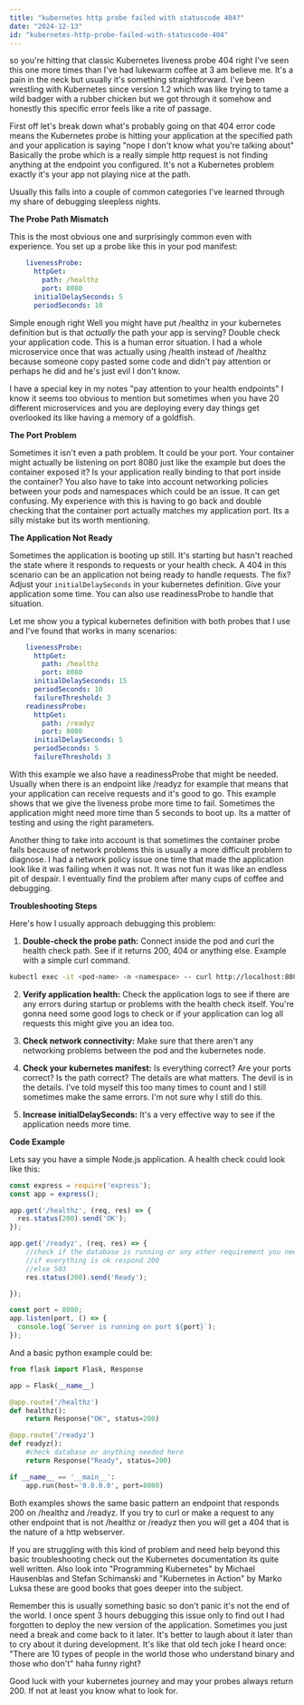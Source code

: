 ```yaml
---
title: "kubernetes http probe failed with statuscode 404?"
date: "2024-12-13"
id: "kubernetes-http-probe-failed-with-statuscode-404"
---
```


so you're hitting that classic Kubernetes liveness probe 404 right I've seen this one more times than I've had lukewarm coffee at 3 am believe me. It's a pain in the neck but usually it's something straightforward. I've been wrestling with Kubernetes since version 1.2 which was like trying to tame a wild badger with a rubber chicken but we got through it somehow and honestly this specific error feels like a rite of passage.

First off let's break down what's probably going on that 404 error code means the Kubernetes probe is hitting your application at the specified path and your application is saying "nope I don't know what you're talking about" Basically the probe which is a really simple http request is not finding anything at the endpoint you configured. It's not a Kubernetes problem exactly it's your app not playing nice at the path.

Usually this falls into a couple of common categories I've learned through my share of debugging sleepless nights.

**The Probe Path Mismatch**

This is the most obvious one and surprisingly common even with experience. You set up a probe like this in your pod manifest:

```yaml
    livenessProbe:
      httpGet:
        path: /healthz
        port: 8080
      initialDelaySeconds: 5
      periodSeconds: 10
```
Simple enough right Well you might have put /healthz in your kubernetes definition but is that *actually* the path your app is serving? Double check your application code. This is a human error situation. I had a whole microservice once that was actually using /health instead of /healthz because someone copy pasted some code and didn't pay attention or perhaps he did and he's just evil I don't know.

I have a special key in my notes "pay attention to your health endpoints" I know it seems too obvious to mention but sometimes when you have 20 different microservices and you are deploying every day things get overlooked its like having a memory of a goldfish.

**The Port Problem**

Sometimes it isn't even a path problem. It could be your port. Your container might actually be listening on port 8080 just like the example but does the container exposed it? Is your application really binding to that port inside the container? You also have to take into account networking policies between your pods and namespaces which could be an issue. It can get confusing. My experience with this is having to go back and double checking that the container port actually matches my application port. Its a silly mistake but its worth mentioning.

**The Application Not Ready**

Sometimes the application is booting up still. It's starting but hasn't reached the state where it responds to requests or your health check. A 404 in this scenario can be an application not being ready to handle requests. The fix? Adjust your `initialDelaySeconds` in your kubernetes definition. Give your application some time. You can also use readinessProbe to handle that situation.

Let me show you a typical kubernetes definition with both probes that I use and I've found that works in many scenarios:

```yaml
    livenessProbe:
      httpGet:
        path: /healthz
        port: 8080
      initialDelaySeconds: 15
      periodSeconds: 10
      failureThreshold: 3
    readinessProbe:
      httpGet:
        path: /readyz
        port: 8080
      initialDelaySeconds: 5
      periodSeconds: 5
      failureThreshold: 3
```

With this example we also have a readinessProbe that might be needed. Usually when there is an endpoint like /readyz for example that means that your application can receive requests and it's good to go. This example shows that we give the liveness probe more time to fail. Sometimes the application might need more time than 5 seconds to boot up. Its a matter of testing and using the right parameters.

Another thing to take into account is that sometimes the container probe fails because of network problems this is usually a more difficult problem to diagnose. I had a network policy issue one time that made the application look like it was failing when it was not. It was not fun it was like an endless pit of despair. I eventually find the problem after many cups of coffee and debugging.

**Troubleshooting Steps**

Here's how I usually approach debugging this problem:

1.  **Double-check the probe path:** Connect inside the pod and curl the health check path. See if it returns 200, 404 or anything else. Example with a simple curl command.

```bash
kubectl exec -it <pod-name> -n <namespace> -- curl http://localhost:8080/healthz
```

2.  **Verify application health:** Check the application logs to see if there are any errors during startup or problems with the health check itself. You're gonna need some good logs to check or if your application can log all requests this might give you an idea too.

3.  **Check network connectivity:** Make sure that there aren't any networking problems between the pod and the kubernetes node.

4.  **Check your kubernetes manifest:** Is everything correct? Are your ports correct? Is the path correct? The details are what matters. The devil is in the details. I've told myself this too many times to count and I still sometimes make the same errors. I'm not sure why I still do this.

5.  **Increase initialDelaySeconds:** It's a very effective way to see if the application needs more time.

**Code Example**

Lets say you have a simple Node.js application. A health check could look like this:

```javascript
const express = require('express');
const app = express();

app.get('/healthz', (req, res) => {
  res.status(200).send('OK');
});

app.get('/readyz', (req, res) => {
    //check if the database is running or any other requirement you need
    //if everything is ok respond 200
    //else 503
    res.status(200).send('Ready');

});

const port = 8080;
app.listen(port, () => {
  console.log(`Server is running on port ${port}`);
});
```

And a basic python example could be:

```python
from flask import Flask, Response

app = Flask(__name__)

@app.route('/healthz')
def healthz():
    return Response("OK", status=200)

@app.route('/readyz')
def readyz():
    #check database or anything needed here
    return Response("Ready", status=200)

if __name__ == '__main__':
    app.run(host='0.0.0.0', port=8080)
```

Both examples shows the same basic pattern an endpoint that responds 200 on /healthz and /readyz. If you try to curl or make a request to any other endpoint that is not /healthz or /readyz then you will get a 404 that is the nature of a http webserver.

If you are struggling with this kind of problem and need help beyond this basic troubleshooting check out the Kubernetes documentation its quite well written. Also look into "Programming Kubernetes" by Michael Hausenblas and Stefan Schimanski and "Kubernetes in Action" by Marko Luksa these are good books that goes deeper into the subject.

Remember this is usually something basic so don't panic it's not the end of the world. I once spent 3 hours debugging this issue only to find out I had forgotten to deploy the new version of the application. Sometimes you just need a break and come back to it later. It's better to laugh about it later than to cry about it during development. It's like that old tech joke I heard once: "There are 10 types of people in the world those who understand binary and those who don't" haha funny right?

Good luck with your kubernetes journey and may your probes always return 200. If not at least you know what to look for.
